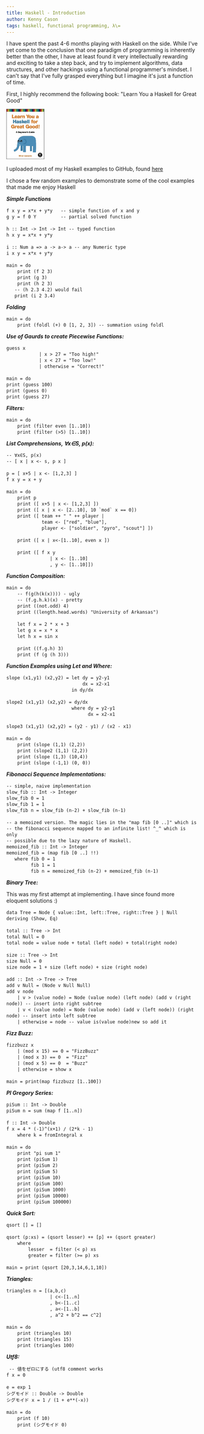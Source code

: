 ```yaml
---
title: Haskell - Introduction
author: Kenny Cason
tags: haskell, functional programming, λ\=
---
```


I have spent the past 4-6 months playing with Haskell on the side. While I've yet come to the conclusion that one paradigm of programming is inherently better than the other, I have at least found it very intellectually rewarding and exciting to take a step back, and try to implement algorithms, data structures, and other hackings using a functional programmer's mindset. I can't say that I've fully grasped everything but I imagine it's just a function of time. 

First, I highly recommend the following book: "Learn You a Haskell for Great Good"

<a href="http://learnyouahaskell.com/" target="_new"><img src="/images/learnyouahaskell.jpg" width="100px"/></a>

I uploaded most of my Haskell examples to GitHub, found <a href="https://github.com/kennycason/haskell" target="_new">here</a>

I chose a few random examples to demonstrate some of the cool examples that made me enjoy Haskell

***Simple Functions***

```{.haskell .numberLines startFrom="1"}
f x y = x*x + y*y 	-- simple function of x and y
g y = f 0 Y 		-- partial solved function 

h :: Int -> Int -> Int -- typed function
h x y = x*x + y*y

i :: Num a => a -> a-> a -- any Numeric type
i x y = x*x + y*y

main = do
    print (f 2 3)
    print (g 3)
    print (h 2 3)
   -- (h 2.3 4.2) would fail
   print (i 2 3.4)
```

***Folding***

```{.haskell .numberLines startFrom="1"}
main = do
    print (foldl (+) 0 [1, 2, 3]) -- summation using foldl
```

***Use of Gaurds to create Piecewise Functions:***

```{.haskell .numberLines startFrom="1"}
guess x
            | x > 27 = "Too high!"
            | x < 27 = "Too low!"
            | otherwise = "Correct!"

main = do
print (guess 100)
print (guess 0)
print (guess 27)
```

***Filters:***

```{.haskell .numberLines startFrom="1"}
main = do
    print (filter even [1..10])
    print (filter (>5) [1..10])
```

***List Comprehensions, ∀x∈S, p(x):***

```{.haskell .numberLines startFrom="1"}
-- ∀x∈S, p(x)
-- [ x | x <- s, p x ]

p = [ x+5 | x <- [1,2,3] ]
f x y = x + y

main = do
    print p
    print ([ x+5 | x <- [1,2,3] ])
    print ([ x | x <- [2..10], 10 `mod` x == 0])
    print ([ team ++ " " ++ player |
             team <- ["red", "blue"],
             player <- ["soldier", "pyro", "scout"] ])

    print ([ x | x<-[1..10], even x ])

    print ([ f x y
                | x <- [1..10]
                , y <- [1..10]])
```

***Function Composition:***

```{.haskell .numberLines startFrom="1"}
main = do
    -- f(g(h(k(x)))) - ugly
    -- (f.g.h.k)(x) - pretty
    print ((not.odd) 4)
    print ((length.head.words) "University of Arkansas")
    
    let f x = 2 * x + 3
    let g x = x * x
    let h x = sin x

    print ((f.g.h) 3)
    print (f (g (h 3)))
```

***Function Examples using Let and Where:***

```{.haskell .numberLines startFrom="1"}
slope (x1,y1) (x2,y2) = let dy = y2-y1
                            dx = x2-x1
                        in dy/dx

slope2 (x1,y1) (x2,y2) = dy/dx
                        where dy = y2-y1
                              dx = x2-x1

slope3 (x1,y1) (x2,y2) = (y2 - y1) / (x2 - x1)

main = do
	print (slope (1,1) (2,2))
	print (slope2 (1,1) (2,2))
	print (slope (1,3) (10,4))
	print (slope (-1,1) (0, 0))
```

***Fibonacci Sequence Implementations:***

```{.haskell .numberLines startFrom="1"}
-- simple, naive implementation
slow_fib :: Int -> Integer
slow_fib 0 = 1
slow_fib 1 = 1
slow_fib n = slow_fib (n-2) + slow_fib (n-1)

-- a memoized version. The magic lies in the "map fib [0 ..]" which is 
-- the fibonacci sequence mapped to an infinite list! ^_^ which is only
-- possible due to the lazy nature of Haskell.
memoized_fib :: Int -> Integer
memoized_fib = (map fib [0 ..] !!)
   where fib 0 = 1
         fib 1 = 1
         fib n = memoized_fib (n-2) + memoized_fib (n-1)
```

***Binary Tree:***

This was my first attempt at implementing. 
I have since found more eloquent solutions :)

```{.haskell .numberLines startFrom="1"}
data Tree = Node { value::Int, left::Tree, right::Tree } | Null deriving (Show, Eq)

total :: Tree -> Int
total Null = 0
total node = value node + total (left node) + total(right node)

size :: Tree -> Int
size Null = 0
size node = 1 + size (left node) + size (right node)

add :: Int -> Tree -> Tree
add v Null = (Node v Null Null)
add v node
    | v > (value node) = Node (value node) (left node) (add v (right node)) -- insert into right subtree
    | v < (value node) = Node (value node) (add v (left node)) (right node) -- insert into left subtree
    | otherwise = node -- value is(value node)new so add it
```

***Fizz Buzz:***

```{.haskell .numberLines startFrom="1"}
fizzbuzz x 
	| (mod x 15) == 0 = "FizzBuzz"
	| (mod x 3) == 0  = "Fizz"
	| (mod x 5) == 0  = "Buzz"
	| otherwise = show x

main = print(map fizzbuzz [1..100])
```

***PI Gregory Series:***

```{.haskell .numberLines startFrom="1"}
piSum :: Int -> Double
piSum n = sum (map f [1..n])

f :: Int -> Double
f x = 4 * (-1)^(x+1) / (2*k - 1)
	where k = fromIntegral x

main = do
    print "pi sum 1"
    print (piSum 1)
    print (piSum 2)
    print (piSum 5)
    print (piSum 10)
    print (piSum 100)
    print (piSum 1000)
    print (piSum 10000)
    print (piSum 100000)
```

***Quick Sort:***

```{.haskell .numberLines startFrom="1"}
qsort [] = []

qsort (p:xs) = (qsort lesser) ++ [p] ++ (qsort greater)
    where
        lesser  = filter (< p) xs
        greater = filter (>= p) xs

main = print (qsort [20,3,14,6,1,10])
```

***Triangles:***

```{.haskell .numberLines startFrom="1"}
triangles n = [(a,b,c) 
				| c<-[1..n]
				, b<-[1..c]
				, a<-[1..b]
				, a^2 + b^2 == c^2]

main = do
	print (triangles 10)
	print (triangles 15)
	print (triangles 100)
```

***Utf8:***

```{.haskell .numberLines .startFrom="1"}
 -- 値をゼロにする (utf8 comment works
f x = 0

e = exp 1
シグモイド :: Double -> Double
シグモイド x = 1 / (1 + e**(-x))

main = do
    print (f 10)
    print (シグモイド 0)
```
